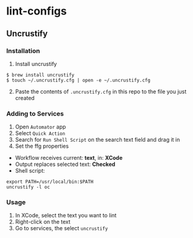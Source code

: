 # lint-configs

## Uncrustify
### Installation
1. Install uncrustify
```
$ brew install uncrustify
$ touch ~/.uncrustify.cfg | open -e ~/.uncrustify.cfg
```
2. Paste the contents of `.uncrustify.cfg` in this repo to the file you just created

### Adding to Services
1. Open `Automator` app
2. Select `Quick Action`
3. Search for `Run Shell Script` on the search text field and drag it in
4. Set the ffg properties
- Workflow receives current: **text**, in: **XCode**
- Output replaces selected text: **Checked**
- Shell script:
```
export PATH=/usr/local/bin:$PATH
uncrustify -l oc
```

### Usage
1. In XCode, select the text you want to lint
2. Right-click on the text
3. Go to services, the select `uncrustify`



